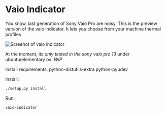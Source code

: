 # Vaio Indicator

You know, last generation of Sony Vaio Pro are noisy. This is the preview version of the vaio indicator. It lets you choose from your machine thermal profiles

![Screehot of vaio indicator](https://github.com/frieser/vaio-indicator/data/screenhot.png)

At the moment, its *only tested in the sony vaio pro 13* under ubuntu/elementary os. *WIP*

Install requirements:
python-distutils-extra
python-pyudev

Install:

```bash
./setup.py install
```

Run:
```bash
vaio-indicator
```
